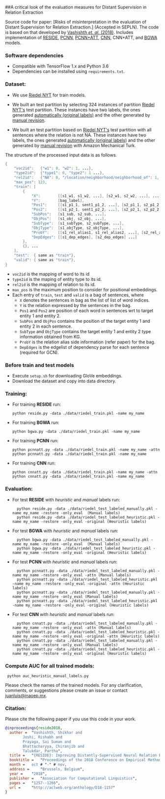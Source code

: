 ##A critical look of the evaluation measures for Distant Supervision in Relation Extraction


Source code for paper: [Risks of misinterpretation in the evaluation of Distant Supervision for Relation Extraction.] (Accepted in SEPLN). The code is based on that developed by [Vashishth _et. al._ (2018)](https://github.com/malllabiisc/RESIDE). Includes implementation of [RESIDE](http://aclweb.org/anthology/D18-1157), [PCNN](http://www.emnlp2015.org/proceedings/EMNLP/pdf/EMNLP203.pdf), [PCNN+ATT](https://www.aclweb.org/anthology/P16-1200), [CNN](https://www.aclweb.org/anthology/C14-1220), CNN+ATT, and [BGWA](https://arxiv.org/pdf/1804.06987.pdf) models.

### Software dependencies

- Compatible with TensorFlow 1.x and Python 3.6
- Dependencies can be installed using `requirements.txt`.

### Dataset:

- We use [Riedel NYT](http://iesl.cs.umass.edu/riedel/ecml/) for train models.
 
- We built an test partition by selecting 324 instances of partition [Riedel NYT's](http://iesl.cs.umass.edu/riedel/ecml/) test partition. These instances have two labels, the ones generated [automatically (original labels)](https://drive.google.com/file/d/1Yb6bEOYC_qzvGcvDyv8nii-sU5QMdxZ8/view?usp=sharing) and the other generated by [manual revision](https://drive.google.com/file/d/1XUIUSLICh8Z7czxTJPsmzms2s3ibgUDq/view?usp=sharing).  

- We built an test partition based on [Riedel NYT's](http://iesl.cs.umass.edu/riedel/ecml/) test partition with all sentences where the relation is not NA. These instances have two labels, the ones generated [automatically (original labels)](https://drive.google.com/file/d/1eTeRmST5aTMItMVgmfAOPKXmzPEJVFTx/view?usp=sharing) and the other generated by [manual revision](https://drive.google.com/file/d/1wMMkiXk1okhDuXkDSs-15WLqTeuaZH69/view?usp=sharing) with Amazon Mechanical Turk.  


The structure of the processed input data is as follows.

  ```java
  {
      "voc2id":   {"w1": 0, "w2": 1, ...},
      "type2id":  {"type1": 0, "type2": 1 ...},
      "rel2id":   {"NA": 0, "/location/neighborhood/neighborhood_of": 1, ...}
      "max_pos": 123,
      "train": [
          {
              "X":        [[s1_w1, s1_w2, ...], [s2_w1, s2_w2, ...], ...],
              "Y":        [bag_label],
              "Pos1":     [[s1_p1_1, sent1_p1_2, ...], [s2_p1_1, s2_p1_2, ...], ...],
              "Pos2":     [[s1_p2_1, sent1_p2_2, ...], [s2_p2_1, s2_p2_2, ...], ...],
              "SubPos":   [s1_sub, s2_sub, ...],
              "ObjPos":   [s1_obj, s2_obj, ...],
              "SubType":  [s1_subType, s2_subType, ...],
              "ObjType":  [s1_objType, s2_objType, ...],
              "ProbY":    [[s1_rel_alias1, s1_rel_alias2, ...], [s2_rel_alias1, ... ], ...]
              "DepEdges": [[s1_dep_edges], [s2_dep_edges] ...]
          },
          {}, ...
      ],
      "test":  { same as "train"},
      "valid": { same as "train"},
  }
  ```

  * `voc2id` is the mapping of word to its id
  * `type2id` is the maping of entity type to its id.
  * `rel2id` is the mapping of relation to its id. 
  * `max_pos` is the maximum position to consider for positional embeddings.
  * Each entry of `train`, `test` and `valid` is a bag of sentences, where
    * `X` denotes the sentences in bag as the list of list of word indices.
    * `Y` is the relation expressed by the sentences in the bag.
    * `Pos1` and `Pos2` are position of each word in sentences wrt to target entity 1 and entity 2.
    * `SubPos` and `ObjPos` contains the position of the target entity 1 and entity 2 in each sentence.
    * `SubType` and `ObjType` contains the target entity 1 and entity 2 type information obtained from KG.
    * `ProbY` is the relation alias side information (refer paper) for the bag.
    * `DepEdges` is the edgelist of dependency parse for each sentence (required for GCN).

### Before train and test models
- Execute `setup.sh` for downloading GloVe embeddings.
- Download the dataset and copy into data directory.

### Training:
- For training **RESIDE** run:
  ```shell
  python reside.py -data ./data/riedel_train.pkl -name my_name
  ```
- For training **BGWA** run:
  ```shell
  python bgwa.py -data ./data/riedel_train.pkl -name my_name
  ```
- For training **PCNN** run:
  ```shell
  python pcnnatt.py -data ./data/riedel_train.pkl -name my_name -attn
  python pcnnatt.py -data ./data/riedel_train.pkl -name my_name
  ```
- For training **CNN** run:
  ```shell
  python cnnatt.py -data ./data/riedel_train.pkl -name my_name -attn
  python cnnatt.py -data ./data/riedel_train.pkl -name my_name
  ```
### Evaluation:
- For test **RESIDE** with _heuristic_ and _manual_ labels run:
  ```shell
    python reside.py -data ./data/riedel_test_labeled_manually.pkl -name my_name -restore -only_eval  (Manual labels)
    python reside.py -data ./data/riedel_test_labeled_heuristic.pkl -name my_name -restore -only_eval -original (Heuristic labels)
  ```

- For test **BGWA** with _heuristic_ and _manual_ labels run:
  ```shell
    python bgwa.py -data ./data/riedel_test_labeled_manually.pkl -name my_name -restore -only_eval  (Manual labels)
    python bgwa.py -data ./data/riedel_test_labeled_heuristic.pkl -name my_name -restore -only_eval -original (Heuristic labels)
  ```
- For test **PCNN** with _heuristic_ and _manual_ labels run:
  ```shell
    python pcnnatt.py -data ./data/riedel_test_labeled_manually.pkl -name my_name -restore -only_eval -attn (Manual labels)
    python pcnnatt.py -data ./data/riedel_test_labeled_heuristic.pkl -name my_name -restore -only_eval -original -attn (Heuristic labels)
    python pcnnatt.py -data ./data/riedel_test_labeled_manually.pkl -name my_name -restore -only_eval (Manual labels)
    python pcnnatt.py -data ./data/riedel_test_labeled_heuristic.pkl -name my_name -restore -only_eval -original (Heuristic labels)
  ```  
- For test **CNN** with _heuristic_ and _manual_ labels run:
  ```shell
    python cnnatt.py -data ./data/riedel_test_labeled_manually.pkl -name my_name -restore -only_eval -attn (Manual labels)
    python cnnatt.py -data ./data/riedel_test_labeled_heuristic.pkl -name my_name -restore -only_eval -original -attn (Heuristic labels)
    python cnnatt.py -data ./data/riedel_test_labeled_manually.pkl -name my_name -restore -only_eval (Manual labels)
    python cnnatt.py -data ./data/riedel_test_labeled_heuristic.pkl -name my_name -restore -only_eval -original (Heuristic labels)
  ```  
### Compute AUC for all trained models:
   ```shell
    python auc_heuristic_manual_labels.py    
  ```
Please check the names of the trained models.
For any clarification, comments, or suggestions please create an issue or contact [juanluis@inaoep.mx](https://github.com/juanluis17).

### Citation:
Please cite the following paper if you use this code in your work.
```bibtex
@inproceedings{reside2018,
  author = 	"Vashishth, Shikhar and 
  		Joshi, Rishabh and
		Prayaga, Sai Suman and
		Bhattacharyya, Chiranjib and
		Talukdar, Partha",
  title = 	"{RESIDE}: Improving Distantly-Supervised Neural Relation Extraction using Side Information",
  booktitle = 	"Proceedings of the 2018 Conference on Empirical Methods in Natural Language Processing",
  month = 	oct # "-" # nov,
  address = 	"Brussels, Belgium",
  year = 	"2018",
  publisher = 	"Association for Computational Linguistics",
  pages = 	"1257--1266",
  url = 	"http://aclweb.org/anthology/D18-1157"
}
```
